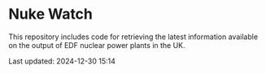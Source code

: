 # Nuke Watch

This repository includes code for retrieving the latest information available on the output of EDF nuclear power plants in the UK.

Last updated: 2024-12-30 15:14